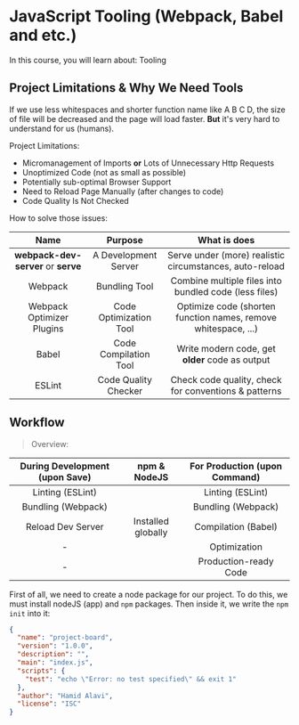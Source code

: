# JavaScript Tooling (Webpack, Babel and etc.)

In this course, you will learn about: Tooling

## Project Limitations & Why We Need Tools

If we use less whitespaces and shorter function name like A B C D, the size of file will be decreased and the page will load faster. **But** it's very hard to understand for us (humans).

Project Limitations:

- Micromanagement of Imports **or** Lots of Unnecessary Http Requests
- Unoptimized Code (not as small as possible)
- Potentially sub-optimal Browser Support
- Need to Reload Page Manually (after changes to code)
- Code Quality Is Not Checked

How to solve those issues:

|Name|Purpose|What is does|
|:-:|:-:|:-:|
|**webpack-dev-server** or **serve**|A Development Server|Serve under  (more) realistic circumstances, auto-reload|
|Webpack|Bundling Tool|Combine multiple files into bundled code (less files)|
|Webpack Optimizer Plugins|Code Optimization Tool|Optimize code (shorten function names, remove whitespace, ...)|
|Babel|Code Compilation Tool|Write modern code, get **older** code as output|
|ESLint|Code Quality Checker|Check code quality, check for conventions & patterns|

## Workflow

> Overview:

|During Development (upon **Save**)|npm & NodeJS|For Production (upon Command)|
|:-:|:-:|:-:|
|Linting (ESLint)||Linting (ESLint)|
|Bundling (Webpack)||Bundling (Webpack)|
|Reload Dev Server|Installed globally|Compilation (Babel)|
|-||Optimization|
|-||Production-ready Code|

First of all, we need to create a node package for our project. To do this, we must install nodeJS (app) and `npm` packages. Then inside it, we write the `npm init` into it:

```json
{
  "name": "project-board",
  "version": "1.0.0",
  "description": "",
  "main": "index.js",
  "scripts": {
    "test": "echo \"Error: no test specified\" && exit 1"
  },
  "author": "Hamid Alavi",
  "license": "ISC"
}
```
